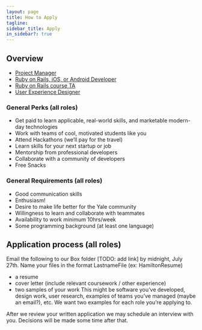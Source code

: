 ```yaml
---
layout: page
title: How to Apply
tagline:
sidebar_title: Apply
in_sidebar?: true
---
```


## Overview
* [Project Manager](/jobs/projectmanager.html)
* [Ruby on Rails, iOS, or Android Developer](/jobs/developer.html)
* [Ruby on Rails course TA](/jobs/coursta.html)
* [User Experience Designer](/jobs/uxdesigner.html)

### General Perks (all roles)
* Get paid to learn applicable, real-world skills, and marketable modern-day technologies
* Work with teams of cool, motivated students like you
* Attend Hackathons (we’ll pay for the travel)
* Learn skills for your next startup or job
* Mentorship from professional developers
* Collaborate with a community of developers
* Free Snacks

### General Requirements (all roles)
* Good communication skills
* Enthusiasm!
* Desire to make life better for the Yale community
* Willingness to learn and collaborate with teammates
* Availability to work minimum 10hrs/week
* Some programming background (at least one language)

## Application process (all roles)
Email the following to our Box folder [TODO: add link] by midnight, July 27th. Name your files in the format LastnameFile (ex: HamiltonResume)
* a resume
* cover letter (include relevant coursework / other experience)
* two samples of your work
        This might be software you’ve developed, design work, user research, examples of teams you’ve managed (maybe an email?), etc. We want two examples for each role you’re applying to.

After we review your written application we may schedule an interview with you. Decisions will be made some time after that.
